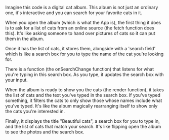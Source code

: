 Imagine this code is a digital cat album. This album is not just an ordinary one, it's interactive and you can search for your favorite cats in it.

When you open the album (which is what the App is), the first thing it does is to ask for a list of cats from an online source (the fetch function does this). It's like asking someone to hand over pictures of cats so it can put them in the album.

Once it has the list of cats, it stores them, alongside with a 'search field' which is like a search box for you to type the name of the cat you're looking for.

There is a function (the onSearchChange function) that listens for what you're typing in this search box. As you type, it updates the search box with your input.

When the album is ready to show you the cats (the render function), it takes the list of cats and the text you've typed in the search box. If you've typed something, it filters the cats to only show those whose names include what you've typed. It's like the album magically rearranging itself to show only the cats you're interested in.

Finally, it displays the title "Beautiful cats", a search box for you to type in, and the list of cats that match your search. It's like flipping open the album to see the photos and the search box.
